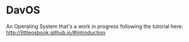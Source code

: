 # DavOS
An Operating System that's a work in progress following the tutorial here: http://littleosbook.github.io/#introduction
